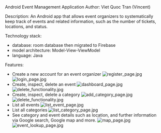 Android Event Management Application
Author: Viet Quoc Tran (Vincent)

Description:
An Android app that allows event organizers to systematically keep track of events and related information, such as the number of tickets, locations, and status.

Technology stack:
- database: room database then migrated to Firebase
- model architecture: Model-View-ViewModel
- language: Java

Features:
- Create a new account for an event organizer
![register_page.jpg](app_screenshot/register_page.jpg)
![login_page.jpg](app_screenshot/login_page.jpg)
- Create, inspect, delete an event
![dashboard_page.jpg](app_screenshot/dashboard_page.jpg)
![delete_functionality.jpg](app_screenshot/delete_functionality.jpg)
- Create, inspect, delete a category
![add_category_page.jpg](app_screenshot/add_category_page.jpg)
![delete_functionality.jpg](app_screenshot/delete_functionality.jpg)
- List all events
![list_event_page.jpg](app_screenshot/list_event_page.jpg)
- List all categories
![list_category_page.jpg](app_screenshot/list_category_page.jpg)
- See category and event details such as location, and further information via Google search, Google map and more.
![map_page.jpg](app_screenshot/map_page.jpg)
![event_lookup_page.jpg](app_screenshot/event_lookup_page.jpg)



